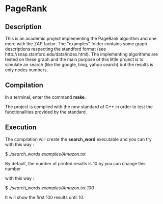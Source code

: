 # PageRank

<h2> Description </h2>
This is an academic project implementing the PageRank algorithm and one more
with the ZAP factor. The "examples" folder contains some graph descriptions
respecting the standford format (see http://snap.stanford.edu/data/index.html).
The implementing algorithms are tested on these graph and the main purpose of
this little project is to simulate an search (like the google, bing, yahoo
search) but the results is only nodes numbers. 

<h2> Compilation </h2>

In a terminal, enter the command <strong>make</strong>.

The project is compiled with the new standard of C++ in order to test the
functionalities provided by the standard.

<h2> Execution </h2>

<p>The compilation will create the <strong>search_word</strong> executable and you
can try with this way :

$ <i> ./search_words examples/Amazon.txt </i> 

By default, the number of printed results is 10 by you can change this number

with this way :

$ <i> ./search_words examples/Amazon.txt 100 </i> 

It will show the first 100 results until 10. </p>







